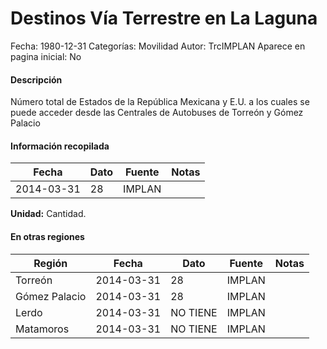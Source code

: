 Destinos Vía Terrestre en La Laguna
=====

Fecha: 1980-12-31
Categorías: Movilidad
Autor: TrcIMPLAN
Aparece en pagina inicial: No

#### Descripción

Número total de Estados de la República Mexicana y E.U. a los cuales se puede acceder desde las Centrales de Autobuses de Torreón y Gómez Palacio

#### Información recopilada

<table class="table table-hover table-bordered matriz">
<thead>
<tr>
<th>Fecha</th>
<th>Dato</th>
<th>Fuente</th>
<th>Notas</th>
</tr>
</thead>
<tbody>
<tr>
<td>2014-03-31</td>
<td class="derecha">28</td>
<td>IMPLAN</td>
<td></td>
</tr>
</tbody>
</table>

<b>Unidad:</b> Cantidad.




#### En otras regiones

<table class="table table-hover table-bordered matriz">
<thead>
<tr>
<th>Región</th>
<th>Fecha</th>
<th>Dato</th>
<th>Fuente</th>
<th>Notas</th>
</tr>
</thead>
<tbody>
<tr>
<td>Torreón</td>
<td>2014-03-31</td>
<td class="derecha">28</td>
<td>IMPLAN</td>
<td></td>
</tr>
<tr>
<td>Gómez Palacio</td>
<td>2014-03-31</td>
<td class="derecha">28</td>
<td>IMPLAN</td>
<td></td>
</tr>
<tr>
<td>Lerdo</td>
<td>2014-03-31</td>
<td class="centrado">NO TIENE</td>
<td>IMPLAN</td>
<td></td>
</tr>
<tr>
<td>Matamoros</td>
<td>2014-03-31</td>
<td class="centrado">NO TIENE</td>
<td>IMPLAN</td>
<td></td>
</tr>
</tbody>
</table>

